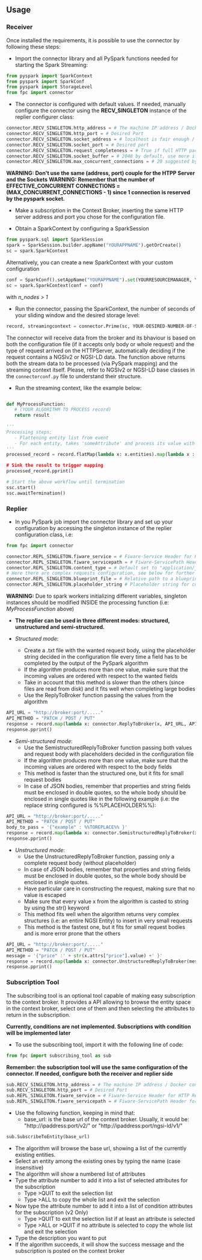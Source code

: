 ## Usage

### Receiver

Once installed the requirements, it is possible to use the connector by following these steps:
- Import the connector library and all PySpark functions needed for starting the Spark Streaming:
```python
from pyspark import SparkContext
from pyspark import SparkConf
from pyspark import StorageLevel
from fpc import connector
```
- The connector is configured with default values. If needed, manually configure the connector using the **RECV_SINGLETON** instance of the replier configurer class:
```python
connector.RECV_SINGLETON.http_address = # The machine IP address / Docker container IP if running in docker
connector.RECV_SINGLETON.http_port = # Desired Port
connector.RECV_SINGLETON.socket_address = # localhost is fair enough / Docker container IP if running in docker
connector.RECV_SINGLETON.socket_port = # Desired port
connector.RECV_SINGLETON.request_completeness = # True if full HTTP packet is needed / False if only body strings are needed
connector.RECV_SINGLETON.socket_buffer = # 2048 by default, use more if needed
connector.RECV_SINGLETON.max_concurrent_connections = # 20 suggested by default, use more if needed. 
```
**WARNING: Don't use the same (address, port) couple for the HTPP Server and the Sockets**
**WARNING: Remember that the number of EFFECTIVE_CONCURRENT CONNECTIONS = (MAX_CONCURRENT_CONNECTIONS - 1) since 1 connection is reserved by the pyspark socket.**
  
- Make a subscription in the Context Broker, inserting the same HTTP server address and port you chose for the configuration file.

- Obtain a SparkContext by configuring a SparkSession
```python
from pyspark.sql import SparkSession
spark = SparkSession.builder.appName("YOURAPPNAME").getOrCreate()
sc = spark.SparkContext
```
Alternatively, you can create a new SparkContext with your custom configuration
```python
conf = SparkConf().setAppName("YOURAPPNAME").set(YOURRESOURCEMANAGER, YOURMASTERADDRESS[n_nodes])
sc = spark.SparkContext(conf = conf)
```
with *n_nodes > 1*

- Run the connector, passing the SparkContext, the number of seconds of your sliding window and the desired storage level:
```python
record, streamingcontext = connector.Prime(sc, YOUR-DESIRED-NUMBER-OF-SECONDS, StorageLevel.MEMORY_AND_DISK_2)
```
The connector will receive data from the broker and its bhaviour is based on both the configuration file (if it accepts only body or whole request) and the type of request arrived on the HTTPServer, automatically deciding if the request contains a NGSIv2 or NGSI-LD data. The function above returns both the stream data to be processed (via PySpark mapping) and the streaming context itself. Please, refer to NGSIv2 or NGSI-LD base classes in the `connectorconf.py` file to understand their structure.

- Run the streaming context, like the example below:
```python

def MyProcessFunction:
   # (YOUR ALGORITHM TO PROCESS record)
   return result
   
'''
Processing steps:
   - Flattening entity list from event
   - For each entity, takes 'someAttribute' and process its value with the previously defined function
'''
processed_record = record.flatMap(lambda x: x.entities).map(lambda x : MyProcessFunction(x.attrs['someAttribute].value))

# Sink the result to trigger mapping
processed_record.pprint()

# Start the above workflow until termination
ssc.start()
ssc.awaitTermination()
```

### Replier


- In you PySpark job import the connector library and set up your configuration by accessing the singleton instance of the replier configuration class, i.e:
```python
from fpc import connector

connector.REPL_SINGLETON.fiware_service = # Fiware-Service Header for HTTP Requests
connector.REPL_SINGLETON.fiware_servicepath = # Fiware-ServicePath Header for HTTP Requests
connector.REPL_SINGLETON.content_type = # Default set to "application/json; charset=utf-8"
# Here there are complex requests configuration, see below for further details
connector.REPL_SINGLETON.blueprint_file = # Relative path to a blueprint file for complex requests
connector.REPL_SINGLETON.placeholder_string # Placeholder string for complex requests
```
**WARNING:** Due to spark workers initializing different variables, singleton instances should be modified INSIDE the processing function (i.e: *MyProcessFunction* above)


- **The replier can be used in three different modes: structured, unstructured and semi-structured.**

- *Structured mode*:
   - Create a .txt file with the wanted request body, using the placeholder string decided in the configuration file every time a field has to be completed by the output of the PySpark algorithm
   - If the algorithm produces more than one value, make sure that the incoming values are ordered with respect to the wanted fields
   - Take in account that this method is slower than the others (since files are read from disk) and it fits well when completing large bodies
   - Use the ReplyToBroker function passing the values from the algorithm
```python
API_URL = "http://broker:port/....."
API_METHOD = "PATCH / POST / PUT" 
response = record.map(lambda x: connector.ReplyToBroker(x, API_URL, API_METHOD))
response.pprint()
```

- *Semi-structured mode*: 
   - Use the SemistructuredReplyToBroker function passing both values and request body with placeholders decided in the configuration file
   - If the algorithm produces more than one value, make sure that the incoming values are ordered with respect to the body fields
   - This method is faster than the structured one, but it fits for small request bodies
   - In case of JSON bodies, remember that properties and string fields must be enclosed in double quotes, so the whole body should be enclosed in single quotes like in the following example (i.e: the replace string configured is %%PLACEHOLDER%%):

```python
API_URL = "http://broker:port/....."
API_METHOD = "PATCH / POST / PUT" 
body_to_pass = '{"example" : %%TOREPLACE%% }'
response = record.map(lambda x: connector.SemistructuredReplyToBroker(x, body_to_pass, API_URL, API_METHOD))
response.pprint()
```

- *Unstructured mode*: 
   - Use the UnstructuredReplyToBroker function, passing only a complete request body (without placeholder)
   - In case of JSON bodies, remember that properties and string fields must be enclosed in double quotes, so the whole body should be enclosed in single quotes.
   - Have particular care in constructing the request, making sure that no value is escaped
   - Make sure that every value x from the algorithm is casted to string by using the str() keyword
   - This method fits well when the algorithm returns very complex structures (i.e: an entire NGSI Entity) to insert in very small requests
   - This method is the fastest one, but it fits for small request bodies and is more error prone that the others

```python
API_URL = "http://broker:port/....."
API_METHOD = "PATCH / POST / PUT"
message = '{"price" :' + str(x.attrs["price"].value) +' }'
response = record.map(lambda x: connector.UnstructuredReplyToBroker(message, API_URL, API_METHOD))
response.pprint()
```


### Subscription Tool

The subscribing tool is an optional tool capable of making easy subscription to the context broker. It provides a API allowing to browse the entity space in the context broker, select one of them and then selecting the attributes to return in the subscription.

**Currently, conditions are not implemented. Subscriptions with condition will be implemented later**

- To use the subscribing tool, import it with the following line of code:
```python
from fpc import subscribing_tool as sub
```
**Remember: the subscription tool will use the same configuration of the connector. If needed, configure both the receiver and replier side**
```python
sub.RECV_SINGLETON.http_address = # The machine IP address / Docker container IP if running in docker
sub.RECV_SINGLETON.http_port = # Desired Port
sub.REPL_SINGLETON.fiware_service = # Fiware-Service Header for HTTP Requests
sub.REPL_SINGLETON.fiware_servicepath = # Fiware-ServicePath Header for HTTP Requests
```

- Use the following function, keeping in mind that:
   - base_url: is the base url of the context broker. Usually, it would be: "http://ipaddress:port/v2/" or "http://ipaddress:port/ngsi-ld/v1/"
```python
sub.SubscribeToEntity(base_url)
```

- The algorithm will browse the base url, showing a list of the currently existing entities.
- Select an entity among the existing ones by typing the name (case insensitive)
- The algorithm will show a numbered list of attributes 
- Type the attribute number to add it into a list of selected attributes for the subscription
   - Type >QUIT to exit the selection list
   - Type >ALL to copy the whole list and exit the selection
- Now type the attribute number to add it into a list of condition attributes for the subscription (v2 Only)
   - Type >QUIT to exit the selection list if at least an attribute is selected
   - Type >ALL or >QUIT if no attribute is selected to copy the whole list and exit the selection
- Type the description you want to put
- If the algorithm succeeds, it will show the success message and the subscription is posted on the context broker
